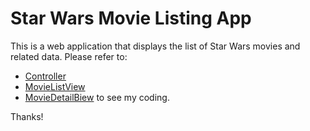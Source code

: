# Star Wars Movie Listing App

This is a web application that displays the list of Star Wars movies and related data.
Please refer to:
* [Controller](Controllers/FilmsController.cs)
* [MovieListView](Views/Films/Index.cshtml)
* [MovieDetailBiew](Views/Films/Details.cshtml)
to see my coding.

Thanks!
